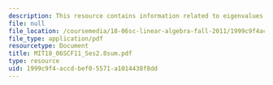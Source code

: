 ```yaml
---
description: This resource contains information related to eigenvalues and eigenvectors.
file: null
file_location: /coursemedia/18-06sc-linear-algebra-fall-2011/1999c9f4accdbef05571a1014438f8dd_MIT18_06SCF11_Ses2.8sum.pdf
file_type: application/pdf
resourcetype: Document
title: MIT18_06SCF11_Ses2.8sum.pdf
type: resource
uid: 1999c9f4-accd-bef0-5571-a1014438f8dd
---
```

